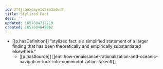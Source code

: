 ```yaml
---
id: 2f4jcqaxdmye1s2rm3xdwdf
title: Stylized Fact
desc: ''
updated: 1657604717219
created: 1657604649862
---
```


- [[p.hasDefinition]] "stylized fact is a simplified statement of a larger finding that has been theoretically and empirically substantiated elsewhere."
  - [[p.hasSource]] [[eml.how-renaissance-rationalization-and-oceanic-navigation-lock-into-commodotization-takeoff]]